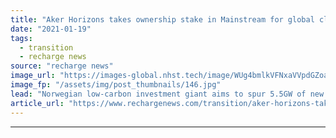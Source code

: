 ```yaml
---
title: "Aker Horizons takes ownership stake in Mainstream for global clean-energy push"
date: "2021-01-19"
tags: 
  - transition
  - recharge news
source: "recharge news"
image_url: "https://images-global.nhst.tech/image/WUg4bmlkVFNxaVVpdGZoajBMM0tKMjZOWnpSYTFUUm1WbmVFWFFaVWMxVT0=/nhst/binary/c35dde404a693d0a38c49026c327e527"
image_fp: "/assets/img/post_thumbnails/146.jpg"
lead: "Norwegian low-carbon investment giant aims to spur 5.5GW of new wind and solar in Irish developer's asset portfolio by 2023"
article_url: "https://www.rechargenews.com/transition/aker-horizons-takes-ownership-stake-in-mainstream-for-global-clean-energy-push/2-1-947118"
---
```


---
